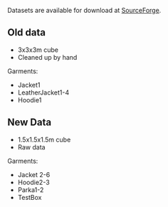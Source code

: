 Datasets are available for download at [SourceForge](https://sourceforge.net/projects/roboticslab/files/Datasets/Geometric%20Shapes%203D/Garments/).

Old data
----
* 3x3x3m cube
* Cleaned up by hand

Garments:
* Jacket1
* LeatherJacket1-4
* Hoodie1

New Data
---
* 1.5x1.5x1.5m cube
* Raw data

Garments:
* Jacket 2-6
* Hoodie2-3
* Parka1-2
* TestBox
